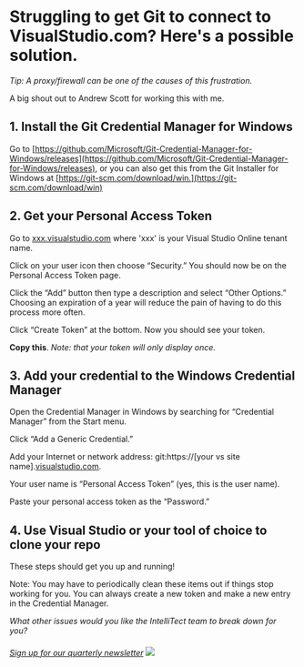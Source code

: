 

# Struggling to get Git to connect to VisualStudio.com? Here's a possible solution.

_Tip: A proxy/firewall can be one of the causes of this frustration._

A big shout out to Andrew Scott for working this with me.

## 1\. Install the Git Credential Manager for Windows

Go to [https://github.com/Microsoft/Git-Credential-Manager-for-Windows/releases](https://github.com/Microsoft/Git-Credential-Manager-for-Windows/releases), or you can also get this from the Git Installer for Windows at [https://git-scm.com/download/win.](https://git-scm.com/download/win)

## 2\. Get your Personal Access Token

Go to [xxx.visualstudio.com](https://xxx.visualstudio.com) where 'xxx' is your Visual Studio Online tenant name.

Click on your user icon then choose “Security.” You should now be on the Personal Access Token page.

Click the “Add” button then type a description and select “Other Options.” Choosing an expiration of a year will reduce the pain of having to do this process more often.

Click “Create Token” at the bottom. Now you should see your token.

**Copy this**. _Note: that your token will only display once._

## 3\. Add your credential to the Windows Credential Manager

Open the Credential Manager in Windows by searching for “Credential Manager” from the Start menu.

Click “Add a Generic Credential.”

Add your Internet or network address: git:https://[your vs site name].[visualstudio.com](https://visualstudio.com).

Your user name is “Personal Access Token” (yes, this is the user name).

Paste your personal access token as the “Password.”

## 4\. Use Visual Studio or your tool of choice to clone your repo

These steps should get you up and running!

Note: You may have to periodically clean these items out if things stop working for you. You can always create a new token and make a new entry in the Credential Manager.

_What other issues would you like the IntelliTect team to break down for you?_

###### [Sign up for our quarterly newsletter](https://bit.ly/2Nhro9T) [![](https://intellitect.com/wp-content/uploads/2017/07/Click-here-to-sign-up-1-300x69.jpg)](https://bit.ly/2Nhro9T "Fix your Git Credential Nightmare in 4 Basic Steps")
